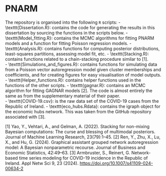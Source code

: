 # PNARM

The repository is organised into the following `R` scripts: 
    - \texttt{Dissertation.R}: contains the code for generating the results in this dissertation by sourcing the functions in the scripts below.
    - \texttt{Model\_fitting.R}: contains the MCMC algorithms for fitting PNARM models and a function for fitting Poisson regression models. 
    - \texttt{Analysis.R}: contains functions for computing posterior distributions, least-squares partitions, assessing model fit, etc.
    - \texttt{Stacking.R}: contains functions related to a chain-stacking procedure similar to [1].  
    - \texttt{Simulations\_and\_figures.R}: contains functions for simulating data from a Poisson vector autoregression model given cluster memberships and coefficients, and for creating figures for easy visualisation of model outputs. 
    - \texttt{Helper\_functions.R}: contains helper functions used in the functions of the other scripts. 
    - \texttt{gagnar.R}: contains an MCMC algorithm for fitting GAGNAR models [2]. The code is almost entirely the same as from the supplementary material of their paper.  
    - \texttt{COVID-19.csv}: is the raw data set of the COVID-19 cases from the Republic of Ireland.
    - \texttt{eco\_hubs.Rdata}: contains the igraph object for the economic hubs network. This was taken from the GitHub repository associated with [3]. 

[1]  Yao, Y., Vehtari, A., and Gelman, A. (2022). Stacking for non-mixing Bayesian computations: The curse and blessing of multimodal posteriors. Journal of Machine Learning Research, 23(79):1–45.
[2]  Ren, Y., Zhu, X., Lu, X., and Hu, G. (2024). Graphical assistant grouped network autoregression model: A Bayesian nonparametric recourse. Journal of Business and Economic Statistics, 42:49–63.
[3] Armbruster, S., Reinert, G. Network-based time series modeling for COVID-19 incidence in the Republic of Ireland. Appl Netw Sci 9, 23 (2024). https://doi.org/10.1007/s41109-024-00634-2
